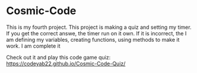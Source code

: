 # Cosmic-Code
This is my fourth project. This project is making a quiz and setting my timer. If you get the correct answe, the timer run on it own. If it is incorrect, the I am defining my variables, creating functions, using methods to make it work. I am complete it

Check out it and play this code game quiz: https://codeyab22.github.io/Cosmic-Code-Quiz/
